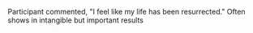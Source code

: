 Participant commented, "I feel like my life has been resurrected."
Often shows in intangible but important results
